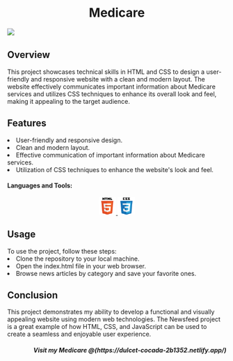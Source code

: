 <h1 align="center">Medicare</h1>
<kbd><img src="https://user-images.githubusercontent.com/116445326/229328651-6fbee9fa-a028-41cf-a660-4169dba1e946.png" ></kbd>

<h2>Overview</h2>
This project showcases technical skills in HTML and CSS to design a user-friendly and responsive website with a clean and modern layout. The website effectively communicates important information about Medicare services and utilizes CSS techniques to enhance its overall look and feel, making it appealing to the target audience.

<h2>Features</h2>
<li>User-friendly and responsive design.</li>
<li>Clean and modern layout.</li>
<li>Effective communication of important information about Medicare services.</li></li>
<li>Utilization of CSS techniques to enhance the website's look and feel.</li>

<h4 align="left">Languages and Tools:</h4>
<p align="center"> 
     <a href="https://www.w3.org/html/" target="_blank" rel="noreferrer"> <img src="https://raw.githubusercontent.com/devicons/devicon/master/icons/html5/html5-original-wordmark.svg" alt="html5" width="40" height="40"/> </a> 
    <a href="https://www.w3schools.com/css/" target="_blank" rel="noreferrer"> <img src="https://raw.githubusercontent.com/devicons/devicon/master/icons/css3/css3-original-wordmark.svg" alt="css3" width="40" height="40"/> </a> 
    </p>

<h2>Usage</h2>
To use the project, follow these steps:
<li>Clone the repository to your local machine.</li>
<li>Open the index.html file in your web browser.</li>
<li>Browse news articles by category and save your favorite ones.</li>

<h2>Conclusion</h2>
This project demonstrates my ability to develop a functional and visually appealing website using modern web technologies. The Newsfeed project is a great example of how HTML, CSS, and JavaScript can be used to create a seamless and enjoyable user experience.

<h5 align="right">Visit my Medicare @(https://dulcet-cocada-2b1352.netlify.app/)</h5>

